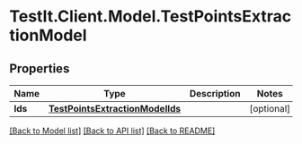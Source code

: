 # TestIt.Client.Model.TestPointsExtractionModel

## Properties

Name | Type | Description | Notes
------------ | ------------- | ------------- | -------------
**Ids** | [**TestPointsExtractionModelIds**](TestPointsExtractionModelIds.md) |  | [optional] 

[[Back to Model list]](../README.md#documentation-for-models) [[Back to API list]](../README.md#documentation-for-api-endpoints) [[Back to README]](../README.md)

